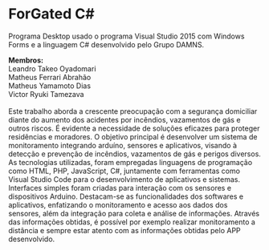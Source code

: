 # ForGated C#
Programa Desktop usado o programa Visual Studio 2015 com Windows Forms e a linguagem C# desenvolvido pelo Grupo DAMNS.

<b>Membros:</b><br>
Leandro Takeo Oyadomari<br>
Matheus Ferrari Abrahão<br>
Matheus Yamamoto Dias<br>
Victor Ryuki Tamezava<br>
<br>
Este trabalho aborda a crescente preocupação com a segurança domiciliar diante do aumento dos acidentes por incêndios, vazamentos de gás e outros riscos. É evidente a necessidade de soluções eficazes para proteger residências e moradores. O objetivo principal é desenvolver um sistema de monitoramento integrando arduíno, sensores e aplicativos, visando à detecção e prevenção de incêndios, vazamentos de gás e perigos diversos. As tecnologias utilizadas, foram empregadas linguagens de programação como HTML, PHP, JavaScript, C#, juntamente com ferramentas como Visual Studio Code para o desenvolvimento de aplicativos e sistemas. Interfaces simples foram criadas para interação com os sensores e dispositivos Arduino. Destacam-se as funcionalidades dos softwares e aplicativos, enfatizando o monitoramento e acesso aos dados dos sensores, além da integração para coleta e análise de informações. Através das informações obtidas, é possível por exemplo realizar monitoramento a distância e sempre estar atento com as informações obtidas pelo APP desenvolvido.
